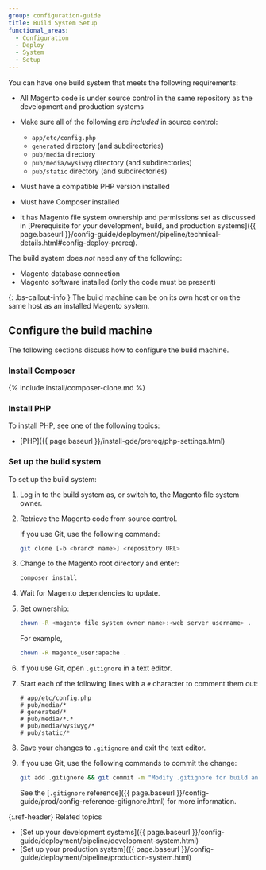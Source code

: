 ```yaml
---
group: configuration-guide
title: Build System Setup
functional_areas:
  - Configuration
  - Deploy
  - System
  - Setup
---
```


You can have one build system that meets the following requirements:

*  All Magento code is under source control in the same repository as the development and production systems
*  Make sure all of the following are _included_ in source control:

   *  `app/etc/config.php`
   *  `generated` directory (and subdirectories)
   *  `pub/media` directory
   *  `pub/media/wysiwyg` directory (and subdirectories)
   *  `pub/static` directory (and subdirectories)

*  Must have a compatible PHP version installed
*  Must have Composer installed
*  It has Magento file system ownership and permissions set as discussed in [Prerequisite for your development, build, and production systems]({{ page.baseurl }}/config-guide/deployment/pipeline/technical-details.html#config-deploy-prereq).

The build system does _not_ need any of the following:

*  Magento database connection
*  Magento software installed (only the code must be present)

{: .bs-callout-info }
The build machine can be on its own host or on the same host as an installed Magento system.

## Configure the build machine

The following sections discuss how to configure the build machine.

### Install Composer

{% include install/composer-clone.md %}

### Install PHP

To install PHP, see one of the following topics:

*  [PHP]({{ page.baseurl }}/install-gde/prereq/php-settings.html)

### Set up the build system

To set up the build system:

1. Log in to the build system as, or switch to, the Magento file system owner.
1. Retrieve the Magento code from source control.

   If you use Git, use the following command:

   ```bash
   git clone [-b <branch name>] <repository URL>
   ```

1. Change to the Magento root directory and enter:

   ```bash
   composer install
   ```

1. Wait for Magento dependencies to update.
1. Set ownership:

   ```bash
   chown -R <magento file system owner name>:<web server username> .
   ```

   For example,

   ```bash
   chown -R magento_user:apache .
   ```

1. If you use Git, open `.gitignore` in a text editor.
1. Start each of the following lines with a `#` character to comment them out:

   ```text
   # app/etc/config.php
   # pub/media/*
   # generated/*
   # pub/media/*.*
   # pub/media/wysiwyg/*
   # pub/static/*
   ```

1. Save your changes to `.gitignore` and exit the text editor.
1. If you use Git, use the following commands to commit the change:

   ```bash
   git add .gitignore && git commit -m "Modify .gitignore for build and production"
   ```

   See the [`.gitignore` reference]({{ page.baseurl }}/config-guide/prod/config-reference-gitignore.html) for more information.

{:.ref-header}
Related topics

* [Set up your development systems]({{ page.baseurl }}/config-guide/deployment/pipeline/development-system.html)
* [Set up your production system]({{ page.baseurl }}/config-guide/deployment/pipeline/production-system.html)
